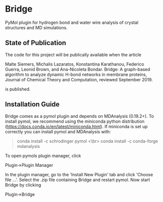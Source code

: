 # Bridge
PyMol plugin for hydrogen bond and water wire analysis of crystal structures and MD simulations.

## State of Publication
The code for this project will be publically available when the article

Malte Siemers, Michalis Lazaratos, Konstantina Karathanou,
Federico Guerra, Leonid Brown, and Ana-Nicoleta Bondar. 
Bridge: A graph-based algorithm to analyze dynamic H-bond networks 
in membrane proteins, Journal of Chemical Theory and Computation, reviewed September 2019.

is published.

## Installation Guide

Bridge comes as a pymol plugin and depends on MDAnalysis (0.19.2+). 
To install pymol, we recommend using the miniconda python distribution 
(https://docs.conda.io/en/latest/miniconda.html). If miniconda is set up 
correctly you can install pymol and  MDAnalysis with:

> conda install -c schrodinger pymol <\br>
> conda install -c conda-forge mdanalysis

To open pymols plugin manager, click

Plugin->Plugin Manager

In the plugin manager, go to the 'Install New Plugin' tab and click 
'Choose file ...'. Select the .zip file containing Bridge and restart
pymol. Now start Bridge by clicking

Plugin->Bridge
